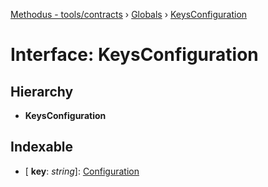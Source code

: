[Methodus - tools/contracts](../README.md) › [Globals](/modules/tools/contracts/globals.md) › [KeysConfiguration](/modules/tools/contracts/keysconfiguration.md)

# Interface: KeysConfiguration

## Hierarchy

* **KeysConfiguration**

## Indexable

* \[ **key**: *string*\]: [Configuration](/modules/tools/contracts/configuration.md)
